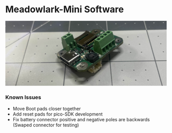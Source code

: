 # Meadowlark-Mini Software

![Banner showing PCB](https://github.com/colinhalebrown/Meadowlark-Mini/blob/main/Documentation/images/banner.jpg)

### Known Issues
* Move Boot pads closer together
* Add reset pads for pico-SDK development
* Fix battery connector positive and negative poles are backwards (Swaped connector for testing)